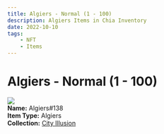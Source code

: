 ```yaml
---
title: Algiers - Normal (1 - 100)
description: Algiers Items in Chia Inventory
date: 2022-10-10
tags:
    - NFT
    - Items
---
```


# Algiers - Normal (1 - 100)
<div class="item_thumbnail">
<img loading="lazy" src="https://gbotjtv3gewxscjcrsgsb6s5huar3zsdvv6asr35i7o3hsxndytq.arweave.net/MF00zrsxLXkJIoyNIPpdPQEd5kOtfAlHfUfds8rtHic"><br/>
<div><strong>Name:</strong> Algiers#138</div>
<div><strong>Item Type:</strong> Algiers</div>
<div><strong>Collection:</strong> <a href="https://www.spacescan.io/xch/nft/collection/col1lend2dcn558km4wcwta4xnkfv3xpcmlp9kyt0m909emvfxechlyqdl5ndg">City Illusion</a></div>
</div>

